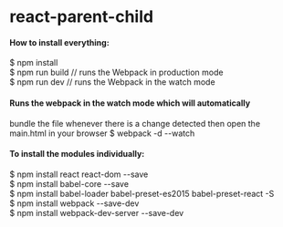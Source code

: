 # react-parent-child

#### How to install everything:   
$ npm install   
$ npm run build   // runs the Webpack in production mode   
$ npm run dev     // runs the Webpack in the watch mode   

#### Runs the webpack in the watch mode which will automatically 
   bundle the file whenever there is a change detected then open the main.html in your browser
$ webpack -d --watch   


#### To install the modules individually:
$ npm install react react-dom --save   
$ npm install babel-core --save   
$ npm install babel-loader babel-preset-es2015 babel-preset-react -S   
$ npm install webpack --save-dev   
$ npm install webpack-dev-server --save-dev   


